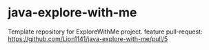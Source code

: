 # java-explore-with-me
Template repository for ExploreWithMe project.
feature pull-request: https://github.com/Lion1141/java-explore-with-me/pull/5
